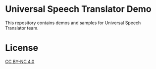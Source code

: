 # Universal Speech Translator Demo

This repository contains demos and samples for Universal Speech Translator team.

# License
[CC BY-NC 4.0](https://github.com/facebookresearch/speech_translation/blob/main/LICENSE)